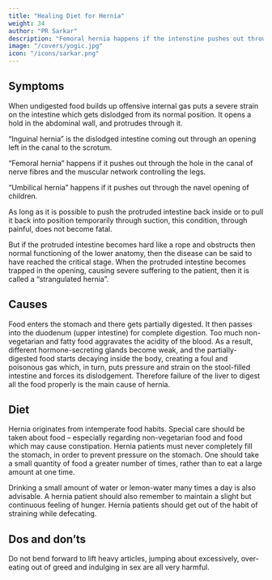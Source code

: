 ```yaml
---
title: "Healing Diet for Hernia"
weight: 34
author: "PR Sarkar"
description: "Femoral hernia happens if the intenstine pushes out through the hole in the canal of nerve fibres and the muscular network controlling the legs"
image: "/covers/yogic.jpg"
icon: "/icons/sarkar.png"
---
```




## Symptoms

When undigested food builds up offensive internal gas puts a severe strain on the intestine which gets dislodged from its normal position. It opens a hold in the abdominal wall, and protrudes through it.

“Inguinal hernia” is the dislodged intestine coming out through an opening left in the canal to the scrotum.  

“Femoral hernia” happens if it pushes out through the hole in the canal of nerve fibres and the muscular network controlling the legs. 

“Umbilical hernia” happens if it pushes out through the navel opening of children. 

As long as it is possible to push the protruded intestine back inside or to pull it back into position temporarily through suction, this condition, through painful, does not become fatal. 

But if the protruded intestine becomes hard like a rope and obstructs then normal functioning of the lower anatomy, then the disease can be said to have reached the critical stage. When the protruded intestine becomes trapped in the opening, causing severe suffering to the patient, then it is called a “strangulated hernia”.

## Causes 

Food enters the stomach and there gets partially digested. It then passes into the duodenum (upper intestine) for complete digestion. Too much non-vegetarian and  fatty food aggravates the acidity of the blood. As a result, different hormone-secreting glands become weak, and the partially-digested food starts decaying inside the body, creating a foul and poisonous gas which, in turn, puts pressure and strain on the stool-filled intestine and forces its dislodgement. Therefore failure of the liver to digest all the food properly is the main cause of hernia.

<!-- ### Treatment:
 -->
<!-- Morning – Utkśepa Mudrá, Ashvinii Mudrá, Mayúrásana, Padahastásana, Ud́d́ayana Mudrá and Ágneyii Mudrá or Ágneyii Práńáyáma.
Evening – Ud́d́ayana Mudrá, Sarváuṋgásana, Ashvinii Mudrá and Ágneyii Mudrá or Ágneyii Práńáyáma. -->

## Diet

Hernia originates from intemperate food habits. Special care should be taken about food – especially regarding non-vegetarian food and food which may cause constipation.
Hernia patients must never completely fill the stomach, in order to prevent pressure on the stomach. One should take a small quantity of food a greater number of times, rather than to eat a large amount at one time. 

Drinking a small amount of water or lemon-water many times a day is also advisable. A hernia patient should also remember to maintain a slight but continuous feeling of hunger. Hernia patients should get out of the habit of straining while defecating.


## Dos and don’ts

Do not bend forward to lift heavy articles, jumping about excessively, over-eating out of greed and indulging in sex are all very harmful.
